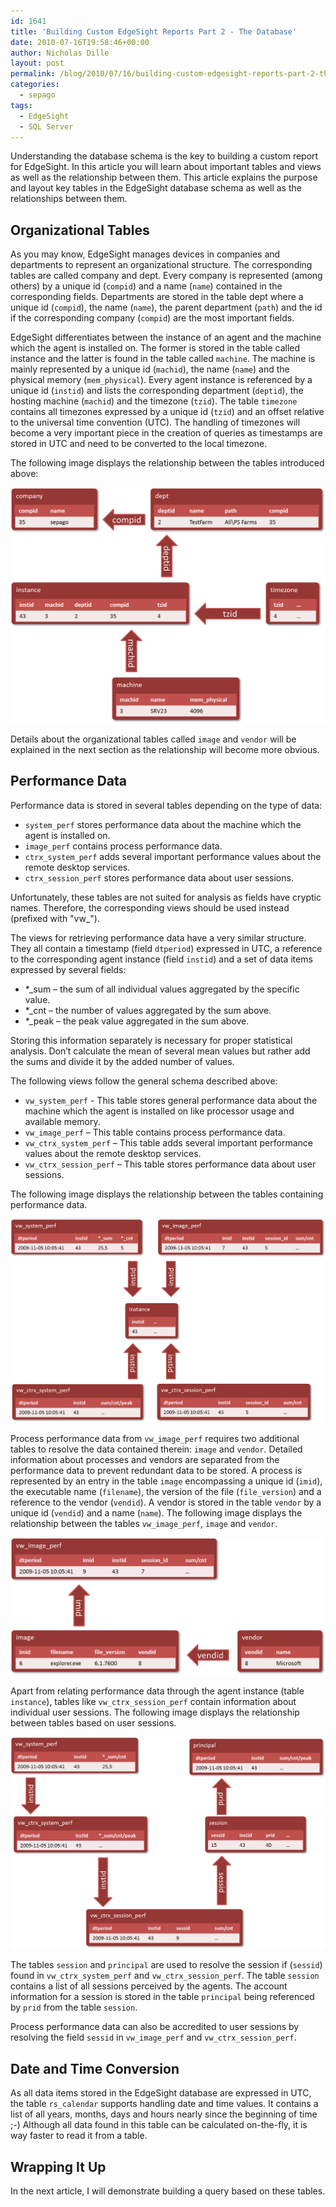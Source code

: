 ```yaml
---
id: 1641
title: 'Building Custom EdgeSight Reports Part 2 - The Database'
date: 2010-07-16T19:58:46+00:00
author: Nicholas Dille
layout: post
permalink: /blog/2010/07/16/building-custom-edgesight-reports-part-2-the-database/
categories:
  - sepago
tags:
  - EdgeSight
  - SQL Server
---
```

Understanding the database schema is the key to building a custom report for EdgeSight. In this article you will learn about important tables and views as well as the relationship between them. This article explains the purpose and layout key tables in the EdgeSight database schema as well as the relationships between them.

<!--more-->

## Organizational Tables

As you may know, EdgeSight manages devices in companies and departments to represent an organizational structure. The corresponding tables are called company and dept. Every company is represented (among others) by a unique id (`compid`) and a name (`name`) contained in the corresponding fields. Departments are stored in the table dept where a unique id (`compid`), the name (`name`), the parent department (`path`) and the id if the corresponding company (`compid`) are the most important fields.

EdgeSight differentiates between the instance of an agent and the machine which the agent is installed on. The former is stored in the table called instance and the latter is found in the table called `machine`. The machine is mainly represented by a unique id (`machid`), the name (`name`) and the physical memory (`mem_physical`). Every agent instance is referenced by a unique id (`instid`) and lists the corresponding department (`deptid`), the hosting machine (`machid`) and the timezone (`tzid`). The table `timezone` contains all timezones expressed by a unique id (`tzid`) and an offset relative to the universal time convention (UTC). The handling of timezones will become a very important piece in the creation of queries as timestamps are stored in UTC and need to be converted to the local timezone.

The following image displays the relationship between the tables introduced above:

[![Relationship between organizational tables](/assets/2010/07/Bild1.png)](/assets/2010/07/Bild1.png)

Details about the organizational tables called `image` and `vendor` will be explained in the next section as the relationship will become more obvious.

## Performance Data

Performance data is stored in several tables depending on the type of data:

  * `system_perf` stores performance data about the machine which the agent is installed on.
  * `image_perf` contains process performance data.
  * `ctrx_system_perf` adds several important performance values about the remote desktop services.
  * `ctrx_session_perf` stores performance data about user sessions.

Unfortunately, these tables are not suited for analysis as fields have cryptic names. Therefore, the corresponding views should be used instead (prefixed with "vw_").

The views for retrieving performance data have a very similar structure. They all contain a timestamp (field `dtperiod`) expressed in UTC, a reference to the corresponding agent instance (field `instid`) and a set of data items expressed by several fields:

  * *_sum – the sum of all individual values aggregated by the specific value.
  * *_cnt – the number of values aggregated by the sum above.
  * *_peak – the peak value aggregated in the sum above.

Storing this information separately is necessary for proper statistical analysis. Don’t calculate the mean of several mean values but rather add the sums and divide it by the added number of values.

The following views follow the general schema described above:

  * `vw_system_perf` - This table stores general performance data about the machine which the agent is installed on like processor usage and available memory.
  * `vw_image_perf` – This table contains process performance data.
  * `vw_ctrx_system_perf` – This table adds several important performance values about the remote desktop services.
  * `vw_ctrx_session_perf` – This table stores performance data about user sessions.

The following image displays the relationship between the tables containing performance data.

[![Relationship between tables with performance data](/assets/2010/07/Bild2.png)](/assets/2010/07/Bild2.png)

Process performance data from `vw_image_perf` requires two additional tables to resolve the data contained therein: `image` and `vendor`. Detailed information about processes and vendors are separated from the performance data to prevent redundant data to be stored. A process is represented by an entry in the table `image` encompassing a unique id (`imid`), the executable name (`filename`), the version of the file (`file_version`) and a reference to the vendor (`vendid`). A vendor is stored in the table `vendor` by a unique id (`vendid`) and a name (`name`). The following image displays the relationship between the tables `vw_image_perf`, `image` and `vendor`.

[![Relationship between tables with process information](/assets/2010/07/Bild3.png)](/assets/2010/07/Bild3.png)

Apart from relating performance data through the agent instance (table `instance`), tables like `vw_ctrx_session_perf` contain information about individual user sessions. The following image displays the relationship between tables based on user sessions.

[![Relationship between tables with session information](/assets/2010/07/Bild4_0.png)](/assets/2010/07/Bild4_0.png)

The tables `session` and `principal` are used to resolve the session if (`sessid`) found in `vw_ctrx_system_perf` and `vw_ctrx_session_perf`. The table `session` contains a list of all sessions perceived by the agents. The account information for a session is stored in the table `principal` being referenced by `prid` from the table `session`.

Process performance data can also be accredited to user sessions by resolving the field `sessid` in `vw_image_perf` and `vw_ctrx_session_perf`.

## Date and Time Conversion

As all data items stored in the EdgeSight database are expressed in UTC, the table `rs_calendar` supports handling date and time values. It contains a list of all years, months, days and hours nearly since the beginning of time ;-) Although all data found in this table can be calculated on-the-fly, it is way faster to read it from a table.

## Wrapping It Up

In the next article, I will demonstrate building a query based on these tables.

